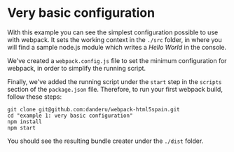 # Very basic configuration

With this example you can see the simplest configuration possible to use with webpack. It sets the working context in the `./src` folder, in where you will find a sample node.js module which writes a *Hello World* in the console.

We've created a `webpack.config.js` file to set the minimum configuration for webpack, in order to simplify the running script.

Finally, we've added the running script under the `start` step in the `scripts` section of the `package.json` file. Therefore, to run your first webpack build, follow these steps:

```
git clone git@github.com:danderu/webpack-html5spain.git
cd "example 1: very basic configuration"
npm install
npm start
```
You should see the resulting bundle creater under the `./dist` folder.
